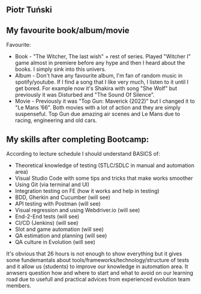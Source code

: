 ## Piotr Tuński

## My favourite book/album/movie

Favourite:
* Book - "The Witcher,  The last wish" + rest of series. Played "Witcher I" game almost in premiere before any hype and then I heard about the books. I simply sink into this univers. 
* Album - Don't have any favourite album, I'm fan of random music in spotify/youtube. If I find a song that I like very much, I listen to it until I get bored. For example now it's Shakira with song "She Wolf" but previously it was Disturbed and "The Sound Of Silence".
* Movie - Previously it was "Top Gun: Maverick (2022)" but I changed it to "Le Mans ’66". Both movies with a lot of action and they are simply suspenseful. Top Gun due amazing air scenes and Le Mans due to racing, engineering and old cars. 

## My skills after completing Bootcamp:
According to lecture schedule I should understand BASICS of:
* Theoretical knowledge of testing (STLC/SDLC in manual and automation area)
* Visual Studio Code with some tips and tricks that make works smoother
* Using Git (via terminal and UI)
* Integration testing on FE (how it works and help in testing)
* BDD, Gherkin and Cucumber (will see)
* API testing with Postman (will see)
* Visual regression and using Webdriver.io (will see)
* End-2-End tests (will see)
* CI/CD (Jenkins) (will see)
* Slot and game automation (will see)
* QA estimation and planning (will see)
* QA culture in Evolution (will see)

It's obvious that 26 hours is not enough to show everything but it gives some fundemantals about tools/frameworks/technology/structure of tests and it allow us (students) to improve our knowledge in automation area. It anwsers question how and where to start and what to avoid on our learning road due to usefull and practical advices from experienced evolution team members. 